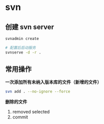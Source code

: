 # svn

## 创建 svn server

```bash
svnadmin create

# 配置后启动服务
svnserve -d -r .
```

## 常用操作

**一次添加所有未纳入版本库的文件（新增的文件）**

```bash
svn add . --no-ignore --force
```

**删除的文件**

1. removed selected
2. commit
